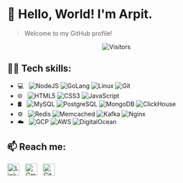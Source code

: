 # 👋 Hello, World! I'm Arpit.
> Welcome to my GitHub profile!

<!-- Visitor count -->
<div align="center">

![Visitors](https://api.visitorbadge.io/api/visitors?path=https%3A%2F%2Fgithub.com%2Farpit9616%2Farpit9616&label=Profile%20Views&labelColor=%23404040&countColor=%232f80ed&labelStyle=upper)
</div>

<!-- Tech skills -->
## 🧑‍💻 Tech skills:
- 💻 &nbsp;
    ![NodeJS](https://img.shields.io/badge/-NodeJS-404040?style=flat-square&logo=Node.js&logoColor=white&labelColor=339933)
    ![GoLang](https://img.shields.io/badge/-Go-404040?style=flat-square&logo=go&logoColor=white&labelColor=00ADD8)
    ![Linux](https://img.shields.io/badge/-Linux-404040?style=flat&logo=linux&logoColor=white&labelColor=FCC624)
    ![Git](https://img.shields.io/badge/-Git-404040?style=flat&logo=git&logoColor=white&labelColor=F05032)
- 🌐 &nbsp;
    ![HTML5](https://img.shields.io/badge/-HTML5-404040?style=flat&logo=HTML5&logoColor=white&labelColor=E34F26)
    ![CSS3](https://img.shields.io/badge/-CSS3-404040?style=flat&logo=CSS3&logoColor=white&labelColor=1572B6)
    ![JavaScript](https://img.shields.io/badge/-JavaScript-404040?style=flat&logo=javascript&logoColor=white&labelColor=F7DF1E)
- 🛢 &nbsp;
    ![MySQL](https://img.shields.io/badge/-MySQL-404040?style=flat&logo=mysql&logoColor=white&labelColor=4479A1)
    ![PostgreSQL](https://img.shields.io/badge/-PostgreSQL-404040?style=flat&logo=postgresql&logoColor=white&labelColor=4169E1)
    ![MongoDB](https://img.shields.io/badge/-MongoDB-404040?style=flat&logo=mongodb&logoColor=white&labelColor=47A248)
    ![ClickHouse](https://img.shields.io/badge/-ClickHouse-404040?style=flat&logo=clickhouse&logoColor=white&labelColor=FFCC01)
- ⚙️ &nbsp;
    ![Redis](https://img.shields.io/badge/-Redis-404040?style=flat&logo=redis&logoColor=white&labelColor=DC382D)
    ![Memcached](https://img.shields.io/badge/-Memcached-404040?style=flat&logo=memcached&logoColor=white&labelColor=00874D)
    ![Kafka](https://img.shields.io/badge/-Kafka-404040?style=flat&logo=apachekafka&logoColor=white&labelColor=231F20)
    ![Nginx](https://img.shields.io/badge/-Nginx-404040?style=flat&logo=nginx&logoColor=white&labelColor=009639)
- ☁️ &nbsp;
    ![GCP](https://img.shields.io/badge/-GCP-404040?style=flat&logo=googlecloud&logoColor=white&labelColor=4285F4)
    ![AWS](https://img.shields.io/badge/-AWS-404040?style=flat&logo=amazonaws&logoColor=white&labelColor=FF9900)
    ![DigitalOcean](https://img.shields.io/badge/-DigitalOcean-404040?style=flat&logo=digitalocean&logoColor=white&labelColor=0080FF)

<!-- Social handles -->
## 📫 Reach me:
<a href="https://in.linkedin.com/in/arpit9616" target="_blank">
    <img align="left" alt="LinkedIn" width="28px" style="padding-right: 10px;" src="https://cdn.simpleicons.org/linkedin" />
</a>
<a href="mailto:arpit9616@duck.com" target="_blank">
    <img align="left" alt="Gmail" width="28px" style="padding-right: 10px;" src="https://cdn.simpleicons.org/gmail" />
</a>
<a href="https://github.com/arpit9616" target="_blank">
    <img align="left" alt="GitHub" width="28px" style="padding-right: 10px;" src="https://cdn.simpleicons.org/github" />
</a>
